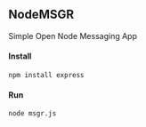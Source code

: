 ## NodeMSGR

Simple Open Node Messaging App

#### Install

    npm install express
    
#### Run

    node msgr.js